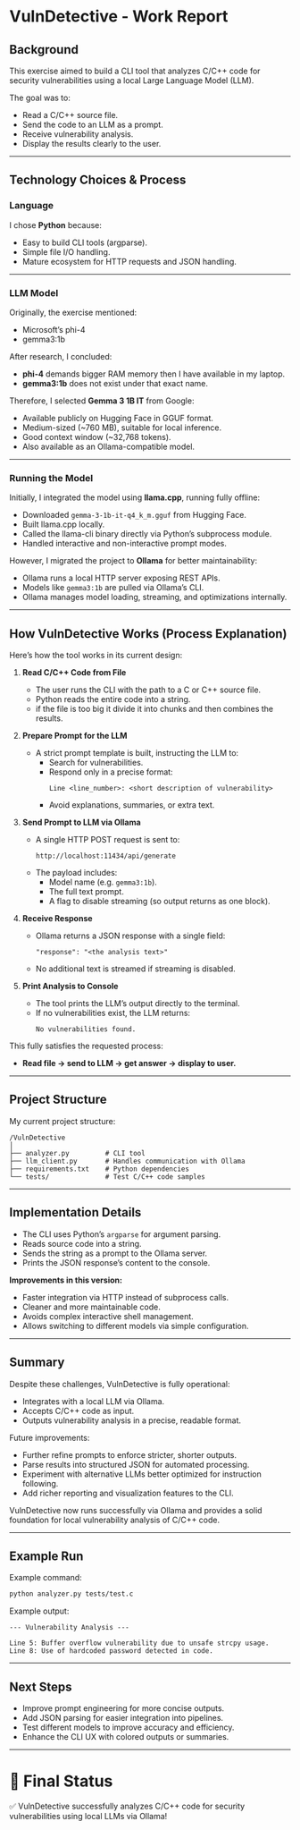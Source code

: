 # VulnDetective - Work Report

## Background

This exercise aimed to build a CLI tool that analyzes C/C++ code for security vulnerabilities using a local Large Language Model (LLM).

The goal was to:

- Read a C/C++ source file.
- Send the code to an LLM as a prompt.
- Receive vulnerability analysis.
- Display the results clearly to the user.

---

## Technology Choices & Process

### Language

I chose **Python** because:

- Easy to build CLI tools (argparse).
- Simple file I/O handling.
- Mature ecosystem for HTTP requests and JSON handling.

---

### LLM Model

Originally, the exercise mentioned:

- Microsoft’s phi-4
- gemma3:1b

After research, I concluded:

- **phi-4** demands bigger RAM memory then I have available in my laptop.
- **gemma3:1b** does not exist under that exact name.

Therefore, I selected **Gemma 3 1B IT** from Google:

- Available publicly on Hugging Face in GGUF format.
- Medium-sized (~760 MB), suitable for local inference.
- Good context window (~32,768 tokens).
- Also available as an Ollama-compatible model.

---

### Running the Model

Initially, I integrated the model using **llama.cpp**, running fully offline:

- Downloaded `gemma-3-1b-it-q4_k_m.gguf` from Hugging Face.
- Built llama.cpp locally.
- Called the llama-cli binary directly via Python’s subprocess module.
- Handled interactive and non-interactive prompt modes.

However, I migrated the project to **Ollama** for better maintainability:

- Ollama runs a local HTTP server exposing REST APIs.
- Models like `gemma3:1b` are pulled via Ollama’s CLI.
- Ollama manages model loading, streaming, and optimizations internally.

---

## How VulnDetective Works (Process Explanation)

Here’s how the tool works in its current design:

1. **Read C/C++ Code from File**
    - The user runs the CLI with the path to a C or C++ source file.
    - Python reads the entire code into a string.
    - if the file is too big it divide it into chunks and then combines the results.

2. **Prepare Prompt for the LLM**
    - A strict prompt template is built, instructing the LLM to:
        - Search for vulnerabilities.
        - Respond only in a precise format:
            ```
            Line <line_number>: <short description of vulnerability>
            ```
        - Avoid explanations, summaries, or extra text.

3. **Send Prompt to LLM via Ollama**
    - A single HTTP POST request is sent to:
      ```
      http://localhost:11434/api/generate
      ```
    - The payload includes:
        - Model name (e.g. `gemma3:1b`).
        - The full text prompt.
        - A flag to disable streaming (so output returns as one block).

4. **Receive Response**
    - Ollama returns a JSON response with a single field:
      ```
      "response": "<the analysis text>"
      ```
    - No additional text is streamed if streaming is disabled.

5. **Print Analysis to Console**
    - The tool prints the LLM’s output directly to the terminal.
    - If no vulnerabilities exist, the LLM returns:
      ```
      No vulnerabilities found.
      ```

This fully satisfies the requested process:
- **Read file → send to LLM → get answer → display to user.**

---

## Project Structure

My current project structure:

```
/VulnDetective
│
├── analyzer.py         # CLI tool
├── llm_client.py       # Handles communication with Ollama
├── requirements.txt    # Python dependencies
└── tests/              # Test C/C++ code samples
```

---

## Implementation Details

- The CLI uses Python’s `argparse` for argument parsing.
- Reads source code into a string.
- Sends the string as a prompt to the Ollama server.
- Prints the JSON response’s content to the console.

**Improvements in this version:**
- Faster integration via HTTP instead of subprocess calls.
- Cleaner and more maintainable code.
- Avoids complex interactive shell management.
- Allows switching to different models via simple configuration.

---

## Summary

Despite these challenges, VulnDetective is fully operational:

- Integrates with a local LLM via Ollama.
- Accepts C/C++ code as input.
- Outputs vulnerability analysis in a precise, readable format.

Future improvements:

- Further refine prompts to enforce stricter, shorter outputs.
- Parse results into structured JSON for automated processing.
- Experiment with alternative LLMs better optimized for instruction following.
- Add richer reporting and visualization features to the CLI.

VulnDetective now runs successfully via Ollama and provides a solid foundation for local vulnerability analysis of C/C++ code.

---

## Example Run

Example command:

```bash
python analyzer.py tests/test.c
```

Example output:

```
--- Vulnerability Analysis ---

Line 5: Buffer overflow vulnerability due to unsafe strcpy usage.
Line 8: Use of hardcoded password detected in code.
```

---

## Next Steps

- Improve prompt engineering for more concise outputs.
- Add JSON parsing for easier integration into pipelines.
- Test different models to improve accuracy and efficiency.
- Enhance the CLI UX with colored outputs or summaries.

---

# 🚀 Final Status

✅ VulnDetective successfully analyzes C/C++ code for security vulnerabilities using local LLMs via Ollama!
